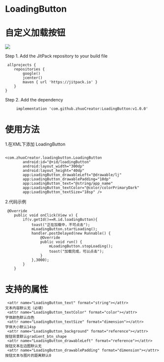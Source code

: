 # LoadingButton
# 自定义加载按钮
[![](https://jitpack.io/v/zhuoCreator/LoadingButton.svg)](https://jitpack.io/#zhuoCreator/LoadingButton)



Step 1. Add the JitPack repository to your build file
```
 allprojects {
    repositories {
        google()
        jcenter()
        maven { url 'https://jitpack.io' } 
    }
}

```

Step 2. Add the dependency

   
```
     implementation 'com.github.zhuoCreator:LoadingButton:v1.0.0'
```

# 使用方法
1.在XML下添加 LoadingButton
```

<com.zhuoCreator.loadingbutton.LoadingButton
        android:id="@+id/loadingButton"
        android:layout_width="300dp"
        android:layout_height="40dp"
        app:LoadingButton_drawableLeft="@drawable/lj"
        app:LoadingButton_drawablePadding="10dp"
        app:LoadingButton_text="@string/app_name"
        app:LoadingButton_textColor="@color/colorPrimaryDark"
        app:LoadingButton_textSize="18sp" />

```


2.代码示例
```
 @Override
    public void onClick(View v) {
        if(v.getId()==R.id.loadingButton){
            toast("正在加载中，不可点击");
            mLoadingButton.startLoading();
            handler.postDelayed(new Runnable() {
                @Override
                public void run() {
                    mLoadingButton.stopLoading();
                    toast("加载完成，可以点击");
                }
            },3000);
        }
    }

```




# 支持的属性
```
 <attr name="LoadingButton_text" format="string"></attr>                    文本内容默认无（必填）
 <attr name="LoadingButton_textColor" format="color"></attr>                字体颜色默认白色
 <attr name="LoadingButton_textSize" format="dimension"></attr>             字体大小默认14sp
 <attr name="LoadingButton_background" format="reference"></attr>           按钮背景默认gradient_btn_shape
 <attr name="LoadingButton_drawableLeft" format="reference"></attr>         按钮文本左边图默认无
 <attr name="LoadingButton_drawablePadding" format="dimension"></attr>      按钮文本与图片的距离默认0

```
